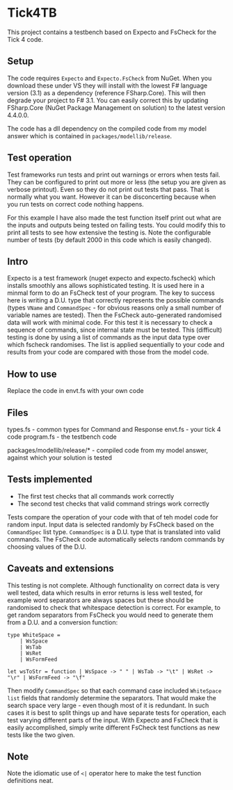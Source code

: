 # Tick4TB

This project contains a testbench based on Expecto and FsCheck for the Tick 4 code.

## Setup

The code requires `Expecto` and `Expecto.FsCheck` from NuGet. When you download these under VS they will install with the lowest F# language version (3.1) as a dependency (reference FSharp.Core). This will then degrade your project to F# 3.1. You can easily correct this by updating FSharp.Core (NuGet Package Management on solution) to the latest version 4.4.0.0.

The code has a dll dependency on the compiled code from my model answer which is contained in `packages/modellib/release`.

## Test operation

Test frameworks run tests and print out warnings or errors when tests fail. They can be configured to print out more or less (the setup you are given as verbose printout). Even so they do not print out tests that pass. That is normally what you want. However it can be disconcerting because when you run tests on correct code nothing happens.

For this example I have also made the test function itself print out what are the inputs and outputs being tested on failing tests. You could modify this to print all tests to see how extensive the testing is. Note the configurable number of tests (by default 2000 in this code which is easily changed).

## Intro

Expecto is a test framework (nuget expecto and expecto.fscheck) which installs smoothly ans allows sophisticated testing. It is used here in a minmal form to do an FsCheck test of your program. The key to success here is writing a D.U. type that correctly represents the possible commands (types `VName` and `CommandSpec` - for obvious reasons only a small number of variable names are tested). Then the FsCheck auto-generated randomised data will work with minimal code. For this test it is necessary to check a sequence of commands, since internal state must be tested. This (difficult) testing is done by using a list of commands as the input data type over which fscheck randomises. The list is applied sequentially to your code and results from your code are compared with those from the model code.

## How to use

Replace the code in envt.fs with your own code

## Files

types.fs - common types for Command and Response
envt.fs - your tick 4 code
program.fs - the testbench code

packages/modellib/release/* - compiled code from my model answer, against which your solution is tested

## Tests implemented

* The first test checks that all commands work correctly
* The second test checks that valid command strings work correctly

Tests compare the operation of your code with that of teh model code for random input. Input data is selected randomly by FsCheck based on the `CommandSpec` list type.
`CommandSpec` is a D.U. type that is translated into valid commands. The FsCheck code automatically selects random commands by choosing values of the D.U.

## Caveats and extensions

This testing is not complete. Although functionality on correct data is very well tested, data which results in error returns is less well tested, for example word separators are always spaces but these should be randomised to check that whitespace detection is correct. For example, to get random separators from FsCheck you would need to generate them from a D.U. and a conversion function:

```
type WhiteSpace =
	| WsSpace
	| WsTab
	| WsRet
	| WsFormFeed

let wsToStr = function | WsSpace -> " " | WsTab -> "\t" | WsRet -> "\r" | WsFormFeed -> "\f"
```

Then modify `CommandSpec` so that each command case included `WhiteSpace list` fields that randomly determine the separators. That would make the search space very large - even though most of it is redundant. In such cases it is best to split things up and have separate tests for operation, each test varying different parts of the input. With Expecto and FsCheck that is easily accomplished, simply write different FsCheck test functions as new tests like the two given.

## Note

Note the idiomatic use of `<|` operator here to make the test function definitions neat.